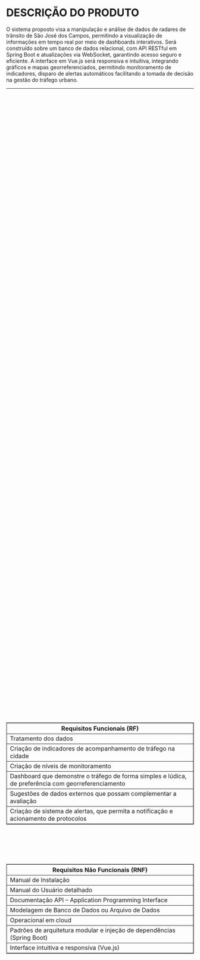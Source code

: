 # **DESCRIÇÃO DO PRODUTO**

O sistema proposto visa a manipulação e análise de dados de radares de trânsito de São José dos Campos, permitindo a visualização de informações em tempo real por meio de dashboards interativos. Será construído sobre um banco de dados relacional, com API RESTful em Spring Boot e atualizações via WebSocket, garantindo acesso seguro e eficiente. A interface em Vue.js será responsiva e intuitiva, integrando gráficos e mapas georreferenciados, permitindo monitoramento de indicadores, disparo de alertas automáticos facilitando a tomada de decisão na gestão do tráfego urbano.

---
<div align="center">

<div style="display: flex; justify-content: center; align-items: center; flex-direction: column; min-height: 100vh; gap: 20px;">

  <!-- Requisitos Funcionais -->
  <table border="1" cellpadding="8" style="border-collapse: collapse;">
<tr>
  <th><strong>Requisitos Funcionais (RF)</strong></th>
  </tr>
  <tr><td>Tratamento dos dados</td></tr>
  <tr><td>Criação de indicadores de acompanhamento de tráfego na cidade</td></tr>
  <tr><td>Criação de níveis de monitoramento</td></tr>
  <tr><td>Dashboard que demonstre o tráfego de forma simples e lúdica, de preferência com georreferenciamento</td></tr>
  <tr><td>Sugestões de dados externos que possam complementar a avaliação</td></tr>
  <tr><td>Criação de sistema de alertas, que permita a notificação e acionamento de protocolos</td></tr>
  </table>
  
<br>
<br>

  <!-- Requisitos Não Funcionais -->
  <table border="1" cellpadding="8" style="border-collapse: collapse;">
    <tr>
      <th><strong>Requisitos Não Funcionais (RNF)</strong></th>
    </tr>
    <tr><td>Manual de Instalação</td></tr>
    <tr><td>Manual do Usuário detalhado</td></tr>
    <tr><td>Documentação API – Application Programming Interface</td></tr>
    <tr><td>Modelagem de Banco de Dados ou Arquivo de Dados</td></tr>
    <tr><td>Operacional em cloud</td></tr>
    <tr><td>Padrões de arquitetura modular e injeção de dependências (Spring Boot)</td></tr>
    <tr><td>Interface intuitiva e responsiva (Vue.js)</td></tr>
  </table>

</div>
</div>

---

# TECNOLOGIAS UTILIZADAS

<p align="center">
<img src="https://go-skill-icons.vercel.app/api/icons?i=java,vue,nuxt,oracle,git,github,figma,vscode,spring" width="600" />
</p>

---
# O PRODUTO

<details>
<summary>Backlog</summary>

| Ranking   | Sprint | User Story | Critérios de Aceitação | Prioridade | Estimativa (pts) | Requisito do Cliente |
|------|--------|------------|----------------------|------------|-----------------|--------------------|
| 1 | Sprint 1 | Como cliente, quero cadastrar indicadores de tráfego para monitoramento automático. | Indicadores cadastrados corretamente com todos os campos obrigatórios preenchidos. | Alta | 5 | Criação de indicadores de acompanhamento de tráfego na cidade |
| 2 | Sprint 1 | Como sistema, quero processar e tratar os dados de tráfego para que fiquem prontos para análise. | Dados tratados e disponíveis para visualização no dashboard. | Alta | 8 | Tratamento dos dados |
| 3 | Sprint 1 | Como cliente, quero calcular o nível geral de tráfego da cidade e por regiões. | Dashboard mostra claramente os níveis gerais e por região. | Alta | 8 | Criação de níveis de monitoramento |
| 4 | Sprint 1 | Como cliente, quero visualizar um mapa da cidade com cores indicando níveis de tráfego por região. | Mapa colorido de acordo com os níveis, atualizado com os dados disponíveis. | Média | 5 | Dashboard com georreferenciamento |
| 5 | Sprint 1 | Como sistema, quero registrar historico de criação e atualização dos indicadores. | Logs armazenados com usuário, data e ação realizada. | Média | 3 | Registro de dados para auditoria |
| 6 | Sprint 2 | Como cliente, quero carregar a frota de onibus/apresentar nos indicadores expecificos para onibus. | carregar de rotas e horários realizada; dados disponíveis para análise. | Alta | 5 | Criação de indicadores de tráfego |
| 7 | Sprint 2 | Como sistema, quero classificar o tráfego em níveis automáticos com base nos dados. | Sistema classifica corretamente o tráfego em Intenso, Moderado, Ok ou Suspeito. | Alta | 8 | Criação de níveis de monitoramento |
| 8 | Sprint 2 | Como cliente, quero visualizar gráficos de velocidade de tráfego de ônibus e carros. | Dashboard mostra gráficos claros e fáceis de interpretar. | Alta | 5 | Dashboard simples e lúdico |
| 9 | Sprint 2 | Como cliente, quero pesquisar por endereço ou ponto de ônibus  no mapa. | Campo de b ca retorna a localização correta e exibe dados relacionados. | Média | 5 | Dashboard com georreferenciamento |
| 10 | Sprint 2 | Como sistema, quero enviar alertas automáticos quando os indicadores ultrapassarem limites. | Alertas disparados automaticamente; mensagem vinculada ao protocolo de ação. | Alta | 10 | Sistema de alertas acionando protocolos |
| 11 | Sprint 3 | Como cliente, quero visualizar os alertas recebidos e stat  dos chamados. | Tela exibe lista de alertas com stat  aberto, respondido ou encerrado. | Alta | 5 | Sistema de alertas |
| 12 | Sprint 3 | Como cliente, quero responder aos alertas e que o sistema registre a resposta. | Resposta registrada corretamente; stat  do alerta atualizado; log gerado. | Alta | 10 | Sistema de alertas acionando protocolos |
| 13 | Sprint 3 | Como sistema, quero armazenar logs de envio, resposta e encerramento dos alertas. | Logs persistidos corretamente com todas as informações necessárias. | Alta | 5 | Registro de dados para auditoria |
| 14 | Sprint 3 | Como cliente, quero visualizar histórico de alertas e ações tomadas. | Dashboard mostra histórico completo com filtros por período. | Média | 8 | Sistema de alertas e monitoramento histórico |
| 15 | Sprint 3 | Como cliente, quero visualizar indicadores no mapa em tempo real, incluindo pings representando radares. | Mapa atualizado em tempo real com informações visuais de tráfego. | Alta | 8 | Dashboard com georreferenciamento |
| 16 | Sprint 3 | Como cliente, quero receber sugestões de dados externos que possam complementar a análise do tráfego. | Sugestões apresentadas de forma clara, permitindo avaliar possíveis integrações futuras. | Média | 5 | Sugestões de dados externos |


</details>

---

<details>
<summary>Sprint 1</summary>

# Backlog da Sprint 1

| Ranking   | Sprint   | User Story | Critérios de Aceitação | Prioridade | Estimativa (pts) | Requisito do Cliente |
|------|----------|------------|----------------------|------------|-----------------|--------------------|
| 1 | Sprint 1 | Como cliente, quero cadastrar indicadores de tráfego para monitoramento automático. | Indicadores cadastrados corretamente com todos os campos obrigatórios preenchidos; possibilidade de cadastrar múltiplos indicadores. | Alta | 5 | Criação de indicadores de acompanhamento de tráfego na cidade |
| 2 | Sprint 1 | Como sistema, quero processar e tratar os dados de tráfego para que fiquem prontos para análise. | Dados tratados e disponíveis para visualização no dashboard; atualização automática sempre que novos indicadores forem cadastrados ou alterados. | Alta | 8 | Tratamento dos dados |
| 3 | Sprint 1 | Como cliente, quero visualizar o nível geral de tráfego da cidade e por regiões. | Dashboard mostra claramente os níveis gerais e por região; atualização automática sempre que houver alteração de indicadores. | Alta | 8 | Criação de níveis de monitoramento |
| 4 | Sprint 1 | Como cliente, quero visualizar um mapa da cidade com cores indicando níveis de tráfego por região. | Mapa colorido de acordo com os níveis de tráfego; todas as regiões cadastradas estão representadas; atualização automática a cada alteração de indicador. | Média | 5 | Dashboard com georreferenciamento |
| 5 | Sprint 1 | Como sistema, quero registrar logs de criação e atualização dos indicadores. | Logs armazenados corretamente com usuário, data e ação realizada; todos os indicadores cadastrados ou alterados devem gerar log. | Média | 3 | Registro de dados para auditoria |

<br>
<br>

<div align="center">
<div style="display: flex; justify-content: center; align-items: center; flex-direction: column; min-height: 100vh; gap: 20px;">

  
| Critério| Sprint 
|------|-------------
| Capacidade estimada da Equipe por Sprint: |--------| 
| Meta da Sprint: |--------|
|Previsão da Sprint (extras, sem compromisso de entrega)| --------| 
</div>
</div>


</details>

---

# Requisitos de Permanência do Grupo

1. **Comprometimento com as Reuniões**  
   Faltas nas reuniões semanais só serão aceitas com justificativa válida. A participação regular é fundamental.

2. **Responsabilidades de Aprendizado e Desenvolvimento**  
   Todos devem cumprir tarefas e entregas conforme o planejado. O Scrum Master fornecerá material de apoio.

3. **Manutenção dos Cards no Jira**  
   Todos os membros devem manter os cards atualizados para refletir o progresso.

4. **Comunicação Efetiva**  
   Utilize canais como WhatsApp, Slack ou encontros presenciais para manter todos informados.

5. **Cumprimento de Prazos**  
   É essencial cumprir os prazos estabelecidos para garantir o fluxo do projeto.

---
